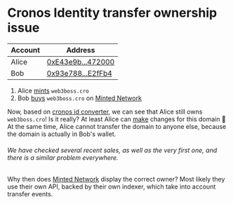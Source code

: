 # Cronos Identity transfer ownership issue

| Account | Address                                                                                       |
| ------- | --------------------------------------------------------------------------------------------- |
| Alice   | [0xE43e9b...472000](https://cronoscan.com/address/0xE43e9bDec33AC9b1DD5d3509fB6AFED1C1472000) |
| Bob     | [0x93e788...E2fFb4](https://cronoscan.com/address/0x93e7884138FB6f7EFed4f26609169B5d6FE2fFb4) |

1. Alice [mints](https://cronoscan.com/tx/0xbbc495961ba044118b84c4c6c100eff5c795c7d0e80dc6c39405b064fe32ae3d) `web3boss.cro`
2. Bob [buys](https://cronoscan.com/tx/0xbca90f74b42cf6c613ab0b5c7e95f22073c50844fce22cc438f6a486076c5171) `web3boss.cro` on [Minted Network](https://minted.network)

Now, based on [cronos id converter](cronos-id-converter-ntwx6.ondigitalocean.app), we can see that Alice still owns `web3boss.cro`! Is it really? At least Alice can [make](https://cronoscan.com/tx/0x4b2eb17398d4cd2a9abd2b6715a0a4fcf4a9164fa2afae10ce730ca83cbe6cd4) changes for this domain 🤯 At the same time, Alice cannot transfer the domain to anyone else, because the domain is actually in Bob's wallet.

###### We have checked several recent sales, as well as the very first one, and there is a similar problem everywhere.

Why then does [Minted Network](https://minted.network) display the correct owner? Most likely they use their own API, backed by their own indexer, which take into account transfer events.
